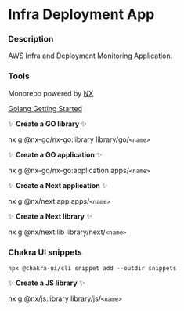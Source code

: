 # Infra Deployment App

### Description
AWS Infra and Deployment Monitoring Application.

### Tools
Monorepo powered by [NX](https://nx.dev/)

[Golang Getting Started](https://github.com/nx-go/nx-go)


✨ **Create a GO library** ✨

nx g @nx-go/nx-go:library library/go/`<name>`


✨ **Create a GO application** ✨

nx g @nx-go/nx-go:application apps/`<name>`

✨ **Create a Next application** ✨

nx g @nx/next:app apps/`<name>`

✨ **Create a Next library** ✨

nx g @nx/next:lib library/next/`<name>`

### Chakra UI snippets

```
npx @chakra-ui/cli snippet add --outdir snippets
```

✨ **Create a JS library** ✨

nx g @nx/js:library library/js/`<name>`